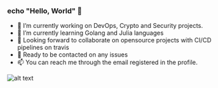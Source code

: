 ### echo "Hello, World" 👋


- 🔭 I’m currently working on DevOps, Crypto and Security projects.
- 🌱 I’m currently learning Golang and Julia languages
- 👯 Looking forward to collaborate on opensource projects with CI/CD pipelines on travis
- 💬 Ready to be contacted on any issues
- 📫 You can reach me through the email registered in the profile.



![alt text](https://github.com/mmatoscom/mmatoscom.github.io/blob/master/mmatos.jpg)
